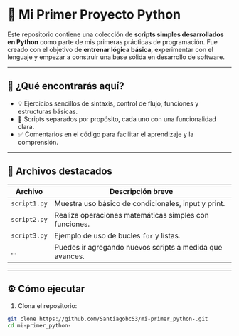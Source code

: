 # 🐍 Mi Primer Proyecto Python

Este repositorio contiene una colección de **scripts simples desarrollados en Python** como parte de mis primeras prácticas de programación. Fue creado con el objetivo de **entrenar lógica básica**, experimentar con el lenguaje y empezar a construir una base sólida en desarrollo de software.

---

## 🧠 ¿Qué encontrarás aquí?

- 💡 Ejercicios sencillos de sintaxis, control de flujo, funciones y estructuras básicas.
- 📁 Scripts separados por propósito, cada uno con una funcionalidad clara.
- ✅ Comentarios en el código para facilitar el aprendizaje y la comprensión.

---

## 📂 Archivos destacados

| Archivo       | Descripción breve                                              |
|---------------|----------------------------------------------------------------|
| `script1.py`  | Muestra uso básico de condicionales, input y print.            |
| `script2.py`  | Realiza operaciones matemáticas simples con funciones.         |
| `script3.py`  | Ejemplo de uso de bucles `for` y listas.                       |
| ...           | Puedes ir agregando nuevos scripts a medida que avances.       |

---

## ⚙️ Cómo ejecutar

1. Clona el repositorio:

```bash
git clone https://github.com/Santiagobc53/mi-primer_python-.git
cd mi-primer_python-
